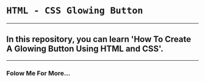 # `HTML - CSS Glowing Button`
***
## In this repository, you can learn 'How To Create A Glowing Button Using HTML and CSS'.
***
### Folow Me For More...
